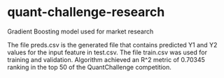 # quant-challenge-research
Gradient Boosting model used for market research

The file preds.csv is the generated file that contains predicted Y1 and Y2 values for the input feature in test.csv. The file train.csv was used for training and validation. Algorithm achieved an R^2 metric of 0.70345 ranking in the top 50 of the QuantChallenge competition.
